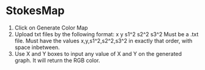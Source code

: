 # StokesMap
1) Click on Generate Color Map
2) Upload txt files by the following format: 
x y s1^2 s2^2 s3^2
Must be a .txt file. Must have the values x,y,s1^2,s2^2,s3^2 in exactly that order, with space inbetween.
3) Use X and Y boxes to input any value of X and Y on the generated graph. It will return the RGB color.
